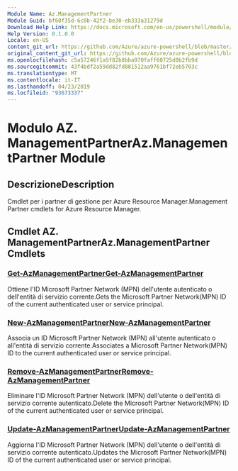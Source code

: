 ```yaml
---
Module Name: Az.ManagementPartner
Module Guid: bf60f35d-6c0b-42f2-be30-eb333a31279d
Download Help Link: https://docs.microsoft.com/en-us/powershell/module/az.managementpartner
Help Version: 0.1.0.0
Locale: en-US
content_git_url: https://github.com/Azure/azure-powershell/blob/master/src/ManagementPartner/ManagementPartner/help/Az.ManagementPartner.md
original_content_git_url: https://github.com/Azure/azure-powershell/blob/master/src/ManagementPartner/ManagementPartner/help/Az.ManagementPartner.md
ms.openlocfilehash: c5a57246f1a5f82b8bba970faff60725d8b2fb9d
ms.sourcegitcommit: 43f4bdf2a59dd82fd881512aa9761bf72eb5703c
ms.translationtype: MT
ms.contentlocale: it-IT
ms.lasthandoff: 04/23/2019
ms.locfileid: "93673337"
---
```

# <span data-ttu-id="b0b88-101">Modulo AZ. ManagementPartner</span><span class="sxs-lookup"><span data-stu-id="b0b88-101">Az.ManagementPartner Module</span></span>
## <span data-ttu-id="b0b88-102">Descrizione</span><span class="sxs-lookup"><span data-stu-id="b0b88-102">Description</span></span>
<span data-ttu-id="b0b88-103">Cmdlet per i partner di gestione per Azure Resource Manager.</span><span class="sxs-lookup"><span data-stu-id="b0b88-103">Management Partner cmdlets for Azure Resource Manager.</span></span>

## <span data-ttu-id="b0b88-104">Cmdlet AZ. ManagementPartner</span><span class="sxs-lookup"><span data-stu-id="b0b88-104">Az.ManagementPartner Cmdlets</span></span>
### [<span data-ttu-id="b0b88-105">Get-AzManagementPartner</span><span class="sxs-lookup"><span data-stu-id="b0b88-105">Get-AzManagementPartner</span></span>](Get-AzManagementPartner.md)
<span data-ttu-id="b0b88-106">Ottiene l'ID Microsoft Partner Network (MPN) dell'utente autenticato o dell'entità di servizio corrente.</span><span class="sxs-lookup"><span data-stu-id="b0b88-106">Gets the Microsoft Partner Network(MPN) ID of the current authenticated user or service principal.</span></span> 

### [<span data-ttu-id="b0b88-107">New-AzManagementPartner</span><span class="sxs-lookup"><span data-stu-id="b0b88-107">New-AzManagementPartner</span></span>](New-AzManagementPartner.md)
<span data-ttu-id="b0b88-108">Associa un ID Microsoft Partner Network (MPN) all'utente autenticato o all'entità di servizio corrente.</span><span class="sxs-lookup"><span data-stu-id="b0b88-108">Associates a Microsoft Partner Network(MPN) ID to the current authenticated user or service principal.</span></span>

### [<span data-ttu-id="b0b88-109">Remove-AzManagementPartner</span><span class="sxs-lookup"><span data-stu-id="b0b88-109">Remove-AzManagementPartner</span></span>](Remove-AzManagementPartner.md)
<span data-ttu-id="b0b88-110">Eliminare l'ID Microsoft Partner Network (MPN) dell'utente o dell'entità di servizio corrente autenticato.</span><span class="sxs-lookup"><span data-stu-id="b0b88-110">Delete the Microsoft Partner Network(MPN) ID of the current authenticated user or service principal.</span></span>

### [<span data-ttu-id="b0b88-111">Update-AzManagementPartner</span><span class="sxs-lookup"><span data-stu-id="b0b88-111">Update-AzManagementPartner</span></span>](Update-AzManagementPartner.md)
<span data-ttu-id="b0b88-112">Aggiorna l'ID Microsoft Partner Network (MPN) dell'utente o dell'entità di servizio corrente autenticato.</span><span class="sxs-lookup"><span data-stu-id="b0b88-112">Updates the Microsoft Partner Network(MPN) ID of the current authenticated user or service principal.</span></span>

